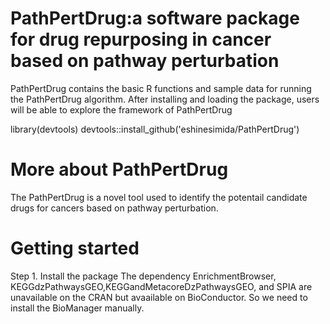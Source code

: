 # PathPertDrug:a software package for drug repurposing in cancer based on pathway perturbation

PathPertDrug contains the basic R functions and sample data for running the PathPertDrug algorithm. After installing and loading the package, users will be able to explore the framework of PathPertDrug


library(devtools) 
devtools::install_github('eshinesimida/PathPertDrug')

# More about PathPertDrug
The PathPertDrug is a novel tool used to identify the potentail candidate drugs for cancers based on pathway perturbation.

# Getting started

Step 1. Install the package
The dependency EnrichmentBrowser, KEGGdzPathwaysGEO,KEGGandMetacoreDzPathwaysGEO, and SPIA are unavailable on the CRAN but avaailable on BioConductor. So we need to install the BioManager manually.
